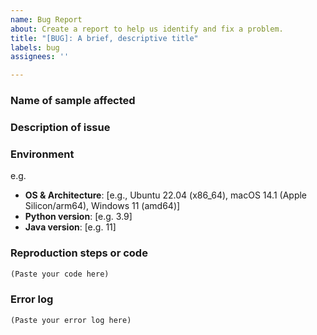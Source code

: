 ```yaml
---
name: Bug Report
about: Create a report to help us identify and fix a problem.
title: "[BUG]: A brief, descriptive title"
labels: bug
assignees: ''

---
```


### Name of sample affected

<!-- e.g. python/agents/RAG, java/agents/software-bug-assistant -->

### Description of issue

<!-- A clear and concise description of what the bug is. -->

### Environment

e.g.
- **OS & Architecture**: [e.g., Ubuntu 22.04 (x86_64), macOS 14.1 (Apple Silicon/arm64), Windows 11 (amd64)]
- **Python version**: [e.g. 3.9]
- **Java version**: [e.g. 11]

### Reproduction steps or code

```markdown
(Paste your code here)
```

### Error log

```
(Paste your error log here)
```
